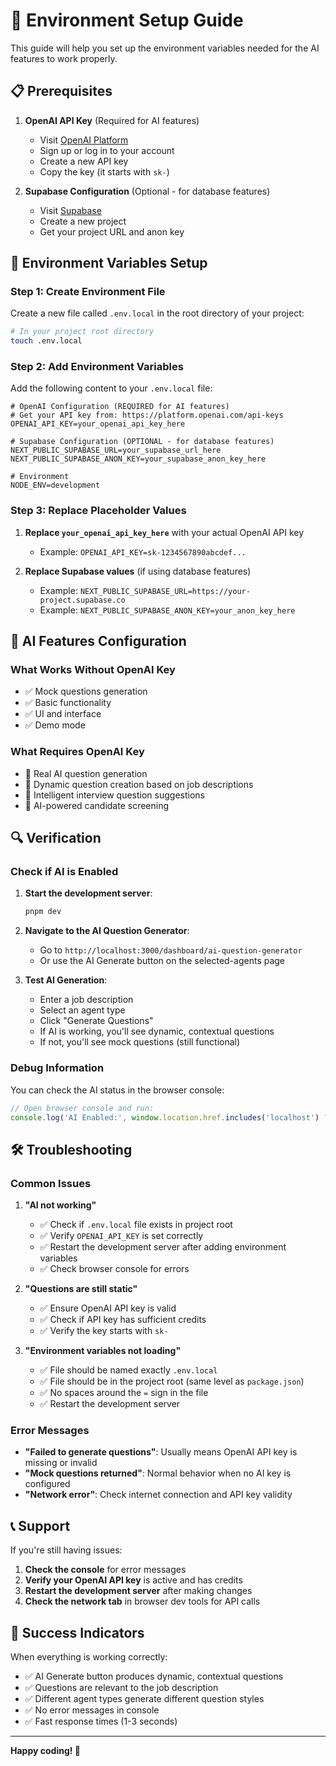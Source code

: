 # 🚀 Environment Setup Guide

This guide will help you set up the environment variables needed for the AI features to work properly.

## 📋 Prerequisites

1. **OpenAI API Key** (Required for AI features)
   - Visit [OpenAI Platform](https://platform.openai.com/api-keys)
   - Sign up or log in to your account
   - Create a new API key
   - Copy the key (it starts with `sk-`)

2. **Supabase Configuration** (Optional - for database features)
   - Visit [Supabase](https://supabase.com)
   - Create a new project
   - Get your project URL and anon key

## 🔧 Environment Variables Setup

### Step 1: Create Environment File

Create a new file called `.env.local` in the root directory of your project:

```bash
# In your project root directory
touch .env.local
```

### Step 2: Add Environment Variables

Add the following content to your `.env.local` file:

```env
# OpenAI Configuration (REQUIRED for AI features)
# Get your API key from: https://platform.openai.com/api-keys
OPENAI_API_KEY=your_openai_api_key_here

# Supabase Configuration (OPTIONAL - for database features)
NEXT_PUBLIC_SUPABASE_URL=your_supabase_url_here
NEXT_PUBLIC_SUPABASE_ANON_KEY=your_supabase_anon_key_here

# Environment
NODE_ENV=development
```

### Step 3: Replace Placeholder Values

1. **Replace `your_openai_api_key_here`** with your actual OpenAI API key
   - Example: `OPENAI_API_KEY=sk-1234567890abcdef...`

2. **Replace Supabase values** (if using database features)
   - Example: `NEXT_PUBLIC_SUPABASE_URL=https://your-project.supabase.co`
   - Example: `NEXT_PUBLIC_SUPABASE_ANON_KEY=your_anon_key_here`

## 🎯 AI Features Configuration

### What Works Without OpenAI Key

- ✅ Mock questions generation
- ✅ Basic functionality
- ✅ UI and interface
- ✅ Demo mode

### What Requires OpenAI Key

- 🤖 Real AI question generation
- 🤖 Dynamic question creation based on job descriptions
- 🤖 Intelligent interview question suggestions
- 🤖 AI-powered candidate screening

## 🔍 Verification

### Check if AI is Enabled

1. **Start the development server**:
   ```bash
   pnpm dev
   ```

2. **Navigate to the AI Question Generator**:
   - Go to `http://localhost:3000/dashboard/ai-question-generator`
   - Or use the AI Generate button on the selected-agents page

3. **Test AI Generation**:
   - Enter a job description
   - Select an agent type
   - Click "Generate Questions"
   - If AI is working, you'll see dynamic, contextual questions
   - If not, you'll see mock questions (still functional)

### Debug Information

You can check the AI status in the browser console:

```javascript
// Open browser console and run:
console.log('AI Enabled:', window.location.href.includes('localhost') ? 'Check .env.local file' : 'Check environment variables')
```

## 🛠️ Troubleshooting

### Common Issues

1. **"AI not working"**
   - ✅ Check if `.env.local` file exists in project root
   - ✅ Verify `OPENAI_API_KEY` is set correctly
   - ✅ Restart the development server after adding environment variables
   - ✅ Check browser console for errors

2. **"Questions are still static"**
   - ✅ Ensure OpenAI API key is valid
   - ✅ Check if API key has sufficient credits
   - ✅ Verify the key starts with `sk-`

3. **"Environment variables not loading"**
   - ✅ File should be named exactly `.env.local`
   - ✅ File should be in the project root (same level as `package.json`)
   - ✅ No spaces around the `=` sign in the file
   - ✅ Restart the development server

### Error Messages

- **"Failed to generate questions"**: Usually means OpenAI API key is missing or invalid
- **"Mock questions returned"**: Normal behavior when no AI key is configured
- **"Network error"**: Check internet connection and API key validity

## 📞 Support

If you're still having issues:

1. **Check the console** for error messages
2. **Verify your OpenAI API key** is active and has credits
3. **Restart the development server** after making changes
4. **Check the network tab** in browser dev tools for API calls

## 🎉 Success Indicators

When everything is working correctly:

- ✅ AI Generate button produces dynamic, contextual questions
- ✅ Questions are relevant to the job description
- ✅ Different agent types generate different question styles
- ✅ No error messages in console
- ✅ Fast response times (1-3 seconds)

---

**Happy coding! 🚀**
